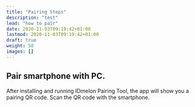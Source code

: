 ```yaml
---
title: "Pairing Steps"
description: "test"
lead: "how to pair"
date: 2020-11-03T09:19:42+01:00
lastmod: 2020-11-03T09:19:42+01:00
draft: true
weight: 50
images: []
---
```


## Pair smartphone with PC.

After installing and running IDmelon Pairing Tool, the app will show you a pairing QR code.
Scan the QR code with the smartphone.
